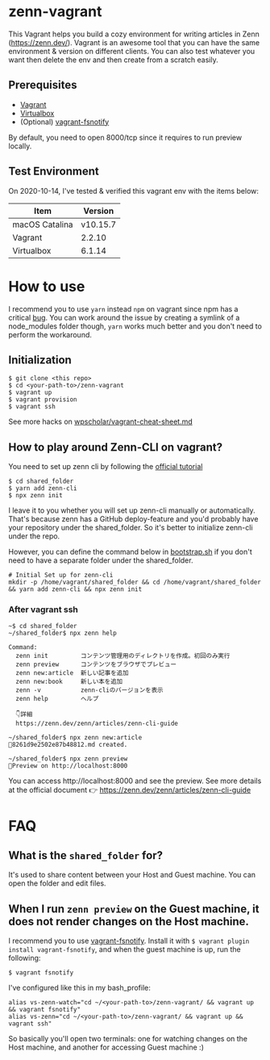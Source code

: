 # zenn-vagrant

This Vagrant helps you build a cozy environment for writing articles in Zenn (https://zenn.dev/). Vagrant is an awesome tool that you can have the same environment & version on different clients. You can also test whatever you want then delete the env and then create from a scratch easily.

## Prerequisites

* [Vagrant](https://www.vagrantup.com/)
* [Virtualbox](https://www.virtualbox.org/)
* (Optional) [vagrant-fsnotify](https://github.com/adrienkohlbecker/vagrant-fsnotify)

By default, you need to open 8000/tcp since it requires to run preview locally.

## Test Environment

On 2020-10-14, I've tested & verified this vagrant env with the items below:

|Item           |Version|
|---------------|-------|
|macOS Catalina |v10.15.7|
|Vagrant        |2.2.10|
|Virtualbox     |6.1.14|

# How to use

I recommend you to use `yarn` instead `npm` on vagrant since npm has a critical [bug](https://github.com/npm/npm/issues/7308#issuecomment-209463993). You can work around the issue by creating a symlink of a node_modules folder though, `yarn` works much better and you don't need to perform the workaround. 

## Initialization

```
$ git clone <this repo>
$ cd <your-path-to>/zenn-vagrant
$ vagrant up
$ vagrant provision
$ vagrant ssh
```

See more hacks on [wpscholar/vagrant-cheat-sheet.md](https://gist.github.com/wpscholar/a49594e2e2b918f4d0c4)

## How to play around Zenn-CLI on vagrant?

You need to set up zenn cli by following the [official tutorial](https://zenn.dev/zenn/articles/install-zenn-cli)

```
$ cd shared_folder
$ yarn add zenn-cli
$ npx zenn init
```

I leave it to you whether you will set up zenn-cli manually or automatically. That's because zenn has a GitHub deploy-feature and you'd probably have your repository under the shared_folder. So it's better to initialize zenn-cli under the repo.

However, you can define the command below in [bootstrap.sh](./bootstrap.sh) if you don't need to have a separate folder under the shared_folder.

```
# Initial Set up for zenn-cli
mkdir -p /home/vagrant/shared_folder && cd /home/vagrant/shared_folder && yarn add zenn-cli && npx zenn init
```

### After vagrant ssh

```
~$ cd shared_folder
~/shared_folder$ npx zenn help

Command:
  zenn init         コンテンツ管理用のディレクトリを作成。初回のみ実行
  zenn preview      コンテンツをブラウザでプレビュー
  zenn new:article  新しい記事を追加
  zenn new:book     新しい本を追加
  zenn -v           zenn-cliのバージョンを表示
  zenn help         ヘルプ

  👇詳細
  https://zenn.dev/zenn/articles/zenn-cli-guide

~/shared_folder$ npx zenn new:article
📄8261d9e2502e87b48812.md created.

~/shared_folder$ npx zenn preview
👀Preview on http://localhost:8000
```

You can access http://localhost:8000 and see the preview. See more details at the official document 👉 https://zenn.dev/zenn/articles/zenn-cli-guide

# FAQ
## What is the `shared_folder` for?

It's used to share content between your Host and Guest machine. You can open the folder and edit files.

## When I run `zenn preview` on the Guest machine, it does not render changes on the Host machine.

I recommend you to use [vagrant-fsnotify](https://github.com/adrienkohlbecker/vagrant-fsnotify). Install it with `$ vagrant plugin install vagrant-fsnotify`, and when the guest machine is up, run the following:
```
$ vagrant fsnotify
```

I've configured like this in my bash_profile:
```
alias vs-zenn-watch="cd ~/<your-path-to>/zenn-vagrant/ && vagrant up && vagrant fsnotify"
alias vs-zenn="cd ~/<your-path-to>/zenn-vagrant/ && vagrant up && vagrant ssh"
```

So basically you'll open two terminals: one for watching changes on the Host machine, and another for accessing Guest machine :)